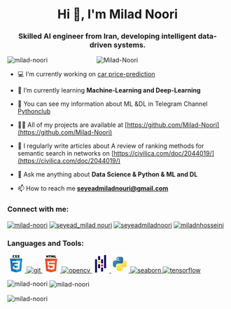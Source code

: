 <h1 align="center">Hi 👋, I'm Milad Noori</h1>
<h3 align="center">Skilled AI engineer from Iran, developing intelligent data-driven systems.</h3>

<img align="right" alt="Milad-Noori" width = "300" src="https://media2.giphy.com/media/78XCFBGOlS6keY1Bil/200w.gif?cid=6c09b952v93wlzhsy3khijcjmkuku0msswrr00atnmnn8rne&ep=v1_gifs_search&rid=200w.gif">

<p align="left"> <img src="https://komarev.com/ghpvc/?username=milad-noori&label=Profile%20views&color=0e75b6&style=flat" alt="milad-noori" /> </p>

- 💻 I’m currently working on [car price-prediction](https://github.com/Milad-Noori/car_prediction)

- 🌱 I’m currently learning **Machine-Learning and Deep-Learning**

- 📘 You can see my information about ML &DL in Telegram Channel [Pythonclub](https://t.me/pythonc1ub)

- 👨‍💻 All of my projects are available at [https://github.com/Milad-Noori](https://github.com/Milad-Noori)

- 📝 I regularly write articles about A review of ranking methods for semantic search in networks on [https://civilica.com/doc/2044019/](https://civilica.com/doc/2044019/)

- 💬 Ask me anything about **Data Science & Python & ML and DL**

- 📫 How to reach me **seyeadmiladnouri@gmail.com**

<h3 align="left">Connect with me:</h3>
<p align="left">
<a href="https://linkedin.com/in/milad-noori" target="blank"><img align="center" src="https://raw.githubusercontent.com/rahuldkjain/github-profile-readme-generator/master/src/images/icons/Social/linked-in-alt.svg" alt="milad-noori" height="30" width="40" /></a>
<a href="https://stackoverflow.com/users/seyead_milad nouri" target="blank"><img align="center" src="https://raw.githubusercontent.com/rahuldkjain/github-profile-readme-generator/master/src/images/icons/Social/stack-overflow.svg" alt="seyead_milad nouri" height="30" width="40" /></a>
<a href="https://kaggle.com/seyeadmiladnoori" target="blank"><img align="center" src="https://raw.githubusercontent.com/rahuldkjain/github-profile-readme-generator/master/src/images/icons/Social/kaggle.svg" alt="seyeadmiladnoori" height="30" width="40" /></a>
<a href="https://instagram.com/miladnhosseini" target="blank"><img align="center" src="https://raw.githubusercontent.com/rahuldkjain/github-profile-readme-generator/master/src/images/icons/Social/instagram.svg" alt="miladnhosseini" height="30" width="40" /></a>
</p>

<h3 align="left">Languages and Tools:</h3>
<p align="left"> <a href="https://www.w3schools.com/css/" target="_blank" rel="noreferrer"> <img src="https://raw.githubusercontent.com/devicons/devicon/master/icons/css3/css3-original-wordmark.svg" alt="css3" width="40" height="40"/> </a> <a href="https://git-scm.com/" target="_blank" rel="noreferrer"> <img src="https://www.vectorlogo.zone/logos/git-scm/git-scm-icon.svg" alt="git" width="40" height="40"/> </a> <a href="https://www.w3.org/html/" target="_blank" rel="noreferrer"> <img src="https://raw.githubusercontent.com/devicons/devicon/master/icons/html5/html5-original-wordmark.svg" alt="html5" width="40" height="40"/> </a> <a href="https://opencv.org/" target="_blank" rel="noreferrer"> <img src="https://www.vectorlogo.zone/logos/opencv/opencv-icon.svg" alt="opencv" width="40" height="40"/> </a> <a href="https://pandas.pydata.org/" target="_blank" rel="noreferrer"> <img src="https://raw.githubusercontent.com/devicons/devicon/2ae2a900d2f041da66e950e4d48052658d850630/icons/pandas/pandas-original.svg" alt="pandas" width="40" height="40"/> </a> <a href="https://www.python.org" target="_blank" rel="noreferrer"> <img src="https://raw.githubusercontent.com/devicons/devicon/master/icons/python/python-original.svg" alt="python" width="40" height="40"/> </a> <a href="https://seaborn.pydata.org/" target="_blank" rel="noreferrer"> <img src="https://seaborn.pydata.org/_images/logo-mark-lightbg.svg" alt="seaborn" width="40" height="40"/> </a> <a href="https://www.tensorflow.org" target="_blank" rel="noreferrer"> <img src="https://www.vectorlogo.zone/logos/tensorflow/tensorflow-icon.svg" alt="tensorflow" width="40" height="40"/> </a> </p>

<p><img align="left" src="https://github-readme-stats.vercel.app/api/top-langs?username=milad-noori&show_icons=true&locale=en&layout=compact" alt="milad-noori" /></p>

<p>&nbsp;<img align="center" src="https://github-readme-stats.vercel.app/api?username=milad-noori&show_icons=true&locale=en" alt="milad-noori" /></p>

<p><img align="center" src="https://github-readme-streak-stats.herokuapp.com/?user=milad-noori&" alt="milad-noori" /></p>
